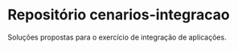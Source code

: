 # Repositório cenarios-integracao

Soluções propostas para o exercício de integração de aplicações.
